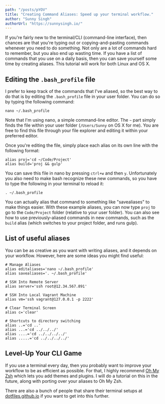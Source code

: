 ```yaml
---
path: "/posts/pYOV"
title: "Creating Command Aliases: Speed up your terminal workflow."
author: "Sunny Singh"
authorUrl: "https://sunnysingh.io/"
---
```


If you're fairly new to the terminal/CLI (command-line interface), then chances are that you're typing out or copying-and-pasting commands whenever you need to do something. Not only are a lot of commands hard to remember, but you also end up wasting time. If you have a list of commands that you use on a daily basis, then you can save yourself some time by creating aliases. This tutorial will work for both Linux and OS X.

## Editing the `.bash_profile` file

I prefer to keep track of the commands that I've aliased, so the best way to do that is by editing the `.bash_profile` file in your user folder. You can do so by typing the following command:

```
nano ~/.bash_profile
```

Note that I'm using nano, a simple command-line editor. The `~` part simply finds the file within your user folder (`/Users/Sunny` on OS X for me). You are free to find this file through your file explorer and editing it within your preferred editor.

Once you're editing the file, simply place each alias on its own line with the following format:

```
alias proj='cd ~/Code/Project'
alias build='proj && gulp'
```

You can save this file in nano by pressing `ctrl+w` and then `y`. Unfortunately you also need to make bash recognize these new commands, so you have to type the following in your terminal to reload it:

```
. ~/.bash_profile
```

You can actually alias that command to something like "savealiases" to make things easier. With these example aliases, you can now type `proj` to go to the `Code/Project` folder (relative to your user folder). You can also see how to use previously-aliased commands in new commands, such as the `build` alias (which switches to your project folder, and runs gulp).

## List of useful aliases

You can be as creative as you want with writing aliases, and it depends on your workflow. However, here are some ideas you might find useful:

```
# Manage Aliases
alias editaliases='nano ~/.bash_profile'
alias savealiases='. ~/.bash_profile'

# SSH Into Remote Server
alias server='ssh root@12.34.567.891'

# SSH Into Local Vagrant Machine
alias vm='ssh vagrant@127.0.0.1 -p 2222'

# Clear Terminal Screen
alias c='clear'

# Shortcuts to directory switching
alias ..='cd ..'
alias ...='cd ../../../'
alias ....='cd ../../../../'
alias .....='cd ../../../../'
```

## Level-Up Your CLI Game

If you use a terminal every day, then you probably want to improve your workflow to be as efficient as possible. For that, I highly recommend [Oh My Zsh](http://ohmyz.sh/) which lets you add themes and plugins. I will do a tutorial on this in the future, along with porting over your aliases to Oh My Zsh.

There are also a bunch of people that share their terminal setups at [dotfiles.github.io](http://dotfiles.github.io/) if you want to get into this further.